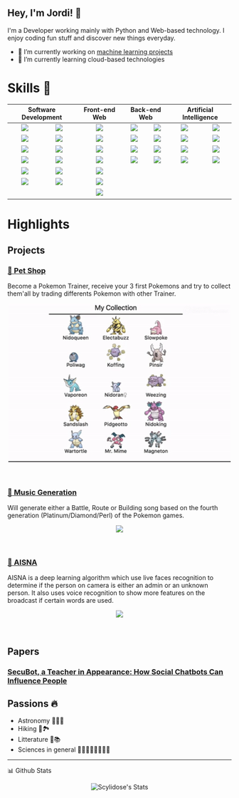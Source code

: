 ## **Hey, I'm Jordi!** 👋

I'm a Developer working mainly with Python and Web-based technology. I enjoy coding fun stuff and discover new things everyday.

- 🔭 I’m currently working on [machine learning projects](https://github.com/Scylidose/Machine_Learning_Projects)
- 🌱 I’m currently learning cloud-based technologies

# Skills 🚀

<table align="center">
	<thead>
		<tr>
			<th colspan="2"><b>Software Development</b></th>
			<th colspan="1"><b>Front-end Web</b></th>
			<th colspan="2"><b>Back-end Web</b></th>
			<th colspan="2"><b>Artificial Intelligence</b></th>
		</tr>
	</thead>
	<tbody>
		<tr>
			<td align="center"><img src="https://img.shields.io/badge/c-9EB0C3?style=for-the-badge&logo=c&logoColor=white"></td>
			<td align="center"><img src="https://img.shields.io/badge/-c++-659AD2?style=for-the-badge&logo=c%2B%2B&logoColor=white"></td>
			<td align="center"><img src="https://img.shields.io/badge/HTML5-E34F26?style=for-the-badge&logo=html5&logoColor=white"></td>
			<td align="center"><img src="https://img.shields.io/badge/JavaScript-F7DF1E?style=for-the-badge&logo=javascript&logoColor=black"></td>
			<td align="center"><img src="https://img.shields.io/badge/MongoDB-4EA94B?style=for-the-badge&logo=mongodb&logoColor=white"></td>
			<td align="center"><img src="https://img.shields.io/badge/Python-336D9A?style=for-the-badge&logo=python&logoColor=white"></td>
      <td align="center"><img src="https://img.shields.io/badge/jupyter-E77124?style=for-the-badge&logo=jupyter&logoColor=white"></td>
		</tr>
		<tr>
			<td align="center"><img src="https://img.shields.io/badge/Java-E7860A?style=for-the-badge&logo=java&logoColor=white"></td>
			<td align="center"><img src="https://img.shields.io/badge/Python-336D9A?style=for-the-badge&logo=python&logoColor=white"></td>
			<td align="center"><img src="https://img.shields.io/badge/CSS3-1572B6?style=for-the-badge&logo=css3&logoColor=white"></td>
			<td align="center"><img src="https://img.shields.io/badge/Node.js-43853D?style=for-the-badge&logo=node.js&logoColor=white"></td>
			<td align="center"><img src="https://img.shields.io/badge/Express.js-404D59?style=for-the-badge&logo=express.js&logoColor=white"></td>
			<td align="center"><img src="https://img.shields.io/badge/Matplotlib-0E5076?style=for-the-badge&logo=matplotlib&logoColor=white"></td>
 			<td align="center"><img src="https://img.shields.io/badge/Seaborn-404570?style=for-the-badge&logo=seaborn&logoColor=white"></td>
		</tr>
		<tr>
			<td align="center"><img src="https://img.shields.io/badge/MySql-417298?style=for-the-badge&logo=mysql&logoColor=white"></td>
			<td align="center"><img src="https://img.shields.io/badge/Sqlite-083755?style=for-the-badge&logo=sqlite&logoColor=white"></td>
			<td align="center"><img src="https://img.shields.io/badge/Sass-CC6699?style=for-the-badge&logo=sass&logoColor=white"></td>
			<td align="center"><img src="https://img.shields.io/badge/PHP-4E5A93?style=for-the-badge&logo=php&logoColor=white"></td>
			<td align="center"><img src="https://img.shields.io/badge/wordpress-31353B?style=for-the-badge&logo=wordpress&logoColor=white"></td>
      <td align="center"><img src="https://img.shields.io/badge/Numpy-4A72C9?style=for-the-badge&logo=numpy&logoColor=white"></td>
 			<td align="center"><img src="https://img.shields.io/badge/Pandas-DA0581?style=for-the-badge&logo=pandas&logoColor=white"></td>
		</tr>
		<tr>
			<td align="center"><img src="https://img.shields.io/badge/kubernetes-336BDF?style=for-the-badge&logo=kubernetes&logoColor=white"></td>
			<td align="center"><img src="https://img.shields.io/badge/docker-228EE1?style=for-the-badge&logo=docker&logoColor=white"></td>
			<td align="center"><img src="https://img.shields.io/badge/JavaScript-F7DF1E?style=for-the-badge&logo=javascript&logoColor=black"></td>
			<td align="center"><img src="https://img.shields.io/badge/Python-336D9A?style=for-the-badge&logo=python&logoColor=white"></td>
			<td align="center"><img src="https://img.shields.io/badge/Flask-white?style=for-the-badge&logo=flask&logoColor=black"></td>
			<td align="center"><img src="https://img.shields.io/badge/Tensorflow-F78001?style=for-the-badge&logo=tensorflow&logoColor=white"></td>
      			<td align="center"><img src="https://img.shields.io/badge/Keras-C50000?style=for-the-badge&logo=keras&logoColor=white"></td>
		</tr>
		<tr>
			<td align="center"><img src="https://img.shields.io/badge/heroku-4F209D?style=for-the-badge&logo=heroku&logoColor=white"></td>
			<td align="center"><img src="https://img.shields.io/badge/jfrog-3DB934?style=for-the-badge&logo=jfrog&logoColor=white"></td>
			<td align="center"><img src="https://img.shields.io/badge/JQuery-0865A4?style=for-the-badge&logo=jquery&logoColor=black"></td>
			<td align="center"></td>
			<td align="center"></td>
			<td align="center"></td>
      <td align="center"></td>
		</tr>
		<tr>
			<td align="center"><img src="https://img.shields.io/badge/Git-E94F31?style=for-the-badge&logo=git&logoColor=white"></td>
			<td align="center"><img src="https://img.shields.io/badge/Unix-1C6132?style=for-the-badge&logo=unix&logoColor=white"></td>
			<td align="center"><img src="https://img.shields.io/badge/React-20232A?style=for-the-badge&logo=react&logoColor=61DAFB"></td>
			<td align="center"></td>
			<td align="center"></td>
			<td align="center"></td>
      <td align="center"></td>
		</tr>
		<tr>
			<td align="center"></td>
			<td align="center"></td>
			<td align="center"><img src="https://img.shields.io/badge/Greensock-81C303?style=for-the-badge&logo=greensock&logoColor=81C303"></td>
			<td align="center"></td>
			<td align="center"></td>
			<td align="center"></td>
      <td align="center"></td>
		</tr>
	</tbody>
</table>

# Highlights

## Projects

### [🐶 Pet Shop](https://github.com/Scylidose/100DaysOfCodeChallenge/tree/master/Projects/PetShop)

Become a Pokemon Trainer, receive your 3 first Pokemons and try to collect them'all by trading differents Pokemon with other Trainer.

<p align="center">
	<a href="https://github.com/Scylidose/100DaysOfCodeChallenge/tree/master/Projects/PetShop"><img src="https://github.com/Scylidose/100DaysOfCodeChallenge/raw/master/Projects/img/pokemon-collection.gif" width="500"></a>
</p>

<br>

### [🎵 Music Generation](https://github.com/Scylidose/Machine_Learning_Projects/tree/master/Generate_Music)

Will generate either a Battle, Route or Building song based on the fourth generation (Platinum/Diamond/Perl) of the Pokemon games.

<p align="center">
	<a href="https://github.com/Scylidose/Machine_Learning_Projects/tree/master/Generate_Music"><img src="https://user-images.githubusercontent.com/28122432/190934144-208a34cf-67b4-4d84-a861-25e7cb470b92.png" width="800"></a>
</p>

<br>

### [👨 AISNA](https://github.com/Scylidose/AISNA)

AISNA is a deep learning algorithm which use live faces recognition to determine if the person on camera is either an admin or an unknown person. It also uses voice recognition to show more features on the broadcast if certain words are used.

<p align="center">
	<a href="https://github.com/Scylidose/AISNA"><img src="https://twibbon.blob.core.windows.net/twibbon/2014/288/19947859-e603-4a25-b4dd-fcbe24e1919d.png" width="300"></a>
</p>

<br>

## Papers 

### [SecuBot, a Teacher in Appearance: How Social Chatbots Can Influence People](http://ceur-ws.org/Vol-2942/paper7.pdf)

## Passions 🔥

- Astronomy 👤🔭🌟
- Hiking 🥾🏞️
- Litterature 📖📚
- Sciences in general 👨🏻‍💻👨🏻‍🔬🧪🔬

********

<summary>📊 Github Stats</summary>
<p align="center"> <img src="https://github-readme-stats.vercel.app/api?username=Scylidose&show_icons=true&theme=dracula" alt="Scylidose's Stats" /> 

